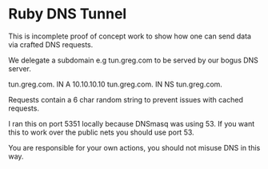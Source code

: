 # Ruby DNS Tunnel
This is incomplete proof of concept work to show how one can send data via crafted DNS requests.

We delegate a subdomain e.g tun.greg.com to be served by our bogus DNS server.

tun.greg.com. IN  A   10.10.10.10
tun.greg.com. IN  NS  tun.greg.com.

Requests contain a 6 char random string to prevent issues with cached requests.

I ran this on port 5351 locally because DNSmasq was using 53. If you want this to work
over the public nets you should use port 53.

You are responsible for your own actions, you should not misuse DNS in this way.
